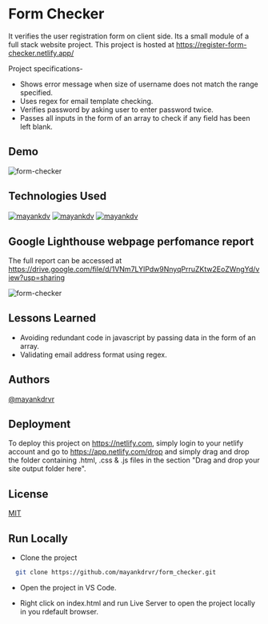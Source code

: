 
# Form Checker

It verifies the user registration form on client side. Its a small module of a full stack website project. This project is hosted at https://register-form-checker.netlify.app/

Project specifications-
- Shows error message when size of username does not match the range specified.
- Uses regex for email template checking.
- Verifies password by asking user to enter password twice.
- Passes all inputs in the form of an array to check if any field has been left blank.

## Demo

![form-checker](https://user-images.githubusercontent.com/87348490/149462713-fed684e1-1011-4408-a322-2d1d1ed8de5c.gif)

## Technologies Used

<a href="https://www.freecodecamp.org/news/html-css-and-javascript-explained-for-beginners/" target="_blank"><img align="center" src="https://www.linkpicture.com/q/html.svg" alt="mayankdv"  /></a>
<a href="https://www.freecodecamp.org/news/html-css-and-javascript-explained-for-beginners/" target="_blank"><img align="center" src="https://www.linkpicture.com/q/css.svg" alt="mayankdv"  /></a>
<a href="https://www.freecodecamp.org/news/html-css-and-javascript-explained-for-beginners/" target="_blank"><img align="center" src="https://www.linkpicture.com/q/js.svg" alt="mayankdv"  /></a>

## Google Lighthouse webpage perfomance report 

The full report can be accessed at https://drive.google.com/file/d/1VNm7LYlPdw9NnyqPrruZKtw2EoZWngYd/view?usp=sharing

![form-checker](https://user-images.githubusercontent.com/87348490/149521933-c48ea76f-8ceb-4b83-bb59-9e2b336fa14e.png)

## Lessons Learned
- Avoiding redundant code in javascript by passing data in the form of an array. 
- Validating email address format using regex.

## Authors

[@mayankdrvr](https://www.github.com/mayankdrvr)

## Deployment

To deploy this project on https://netlify.com, simply login to your netlify account and go to https://app.netlify.com/drop and simply drag and drop the folder containing .html, .css & .js files in the section "Drag and drop your site output folder here".

## License

[MIT](https://choosealicense.com/licenses/mit/)

## Run Locally

- Clone the project

```bash
  git clone https://github.com/mayankdrvr/form_checker.git
```
- Open the project in VS Code.

- Right click on index.html and run Live Server to open the project locally in you rdefault browser.

